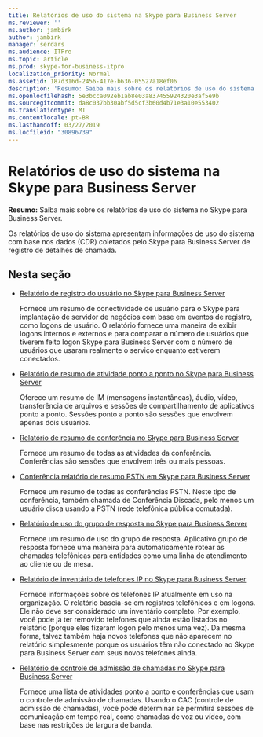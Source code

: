 ```yaml
---
title: Relatórios de uso do sistema na Skype para Business Server
ms.reviewer: ''
ms.author: jambirk
author: jambirk
manager: serdars
ms.audience: ITPro
ms.topic: article
ms.prod: skype-for-business-itpro
localization_priority: Normal
ms.assetid: 187d316d-2456-417e-b636-05527a18ef06
description: 'Resumo: Saiba mais sobre os relatórios de uso do sistema no Skype para Business Server.'
ms.openlocfilehash: 5e3bcca092eb1ab8e03a837455924320e3af5e9b
ms.sourcegitcommit: da8c037bb30abf5d5cf3b60d4b71e3a10e553402
ms.translationtype: MT
ms.contentlocale: pt-BR
ms.lasthandoff: 03/27/2019
ms.locfileid: "30896739"
---
```

# <a name="system-usage-reports-in-skype-for-business-server"></a>Relatórios de uso do sistema na Skype para Business Server
 
**Resumo:** Saiba mais sobre os relatórios de uso do sistema no Skype para Business Server.
  
Os relatórios de uso do sistema apresentam informações de uso do sistema com base nos dados (CDR) coletados pelo Skype para Business Server de registro de detalhes de chamada.
  
## <a name="in-this-section"></a>Nesta seção

- [Relatório de registro do usuário no Skype para Business Server](user-registration-report.md)
    
    Fornece um resumo de conectividade de usuário para o Skype para implantação de servidor de negócios com base em eventos de registro, como logons de usuário. O relatório fornece uma maneira de exibir logons internos e externos e para comparar o número de usuários que tiverem feito logon Skype para Business Server com o número de usuários que usaram realmente o serviço enquanto estiverem conectados.
    
- [Relatório de resumo de atividade ponto a ponto no Skype para Business Server](peer-to-peer-activity-summary-report.md)
    
    Oferece um resumo de IM (mensagens instantâneas), áudio, vídeo, transferência de arquivos e sessões de compartilhamento de aplicativos ponto a ponto. Sessões ponto a ponto são sessões que envolvem apenas dois usuários.
    
- [Relatório de resumo de conferência no Skype para Business Server](conference-summary-report.md)
    
    Fornece um resumo de todas as atividades da conferência. Conferências são sessões que envolvem três ou mais pessoas.
    
- [Conferência relatório de resumo PSTN em Skype para Business Server](pstn-conference-summary-report.md)
    
    Fornece um resumo de todas as conferências PSTN. Neste tipo de conferência, também chamada de Conferência Discada, pelo menos um usuário disca usando a PSTN (rede telefônica pública comutada).
    
- [Relatório de uso do grupo de resposta no Skype para Business Server](response-group-usage-report.md)
    
    Fornece um resumo de uso do grupo de resposta. Aplicativo grupo de resposta fornece uma maneira para automaticamente rotear as chamadas telefônicas para entidades como uma linha de atendimento ao cliente ou de mesa.
    
- [Relatório de inventário de telefones IP no Skype para Business Server](ip-phone-inventory-report.md)
    
    Fornece informações sobre os telefones IP atualmente em uso na organização. O relatório baseia-se em registros telefônicos e em logons. Ele não deve ser considerado um inventário completo. Por exemplo, você pode já ter removido telefones que ainda estão listados no relatório (porque eles fizeram logon pelo menos uma vez). Da mesma forma, talvez também haja novos telefones que não aparecem no relatório simplesmente porque os usuários têm não conectado ao Skype para Business Server com seus novos telefones ainda.
    
- [Relatório de controle de admissão de chamadas no Skype para Business Server](call-admission-control-report.md)
    
    Fornece uma lista de atividades ponto a ponto e conferências que usam o controle de admissão de chamadas. Usando o CAC (controle de admissão de chamadas), você pode determinar se permitirá sessões de comunicação em tempo real, como chamadas de voz ou vídeo, com base nas restrições de largura de banda.
    

